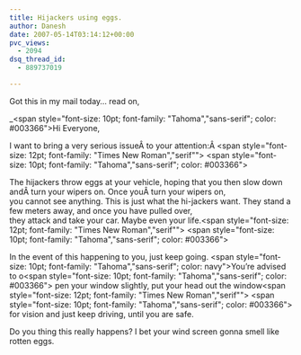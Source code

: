 ```yaml
---
title: Hijackers using eggs.
author: Danesh
date: 2007-05-14T03:14:12+00:00
pvc_views:
  - 2094
dsq_thread_id:
  - 889737019

---
```

Got this in my mail today&#8230; read on,

_<span style="font-size: 10pt; font-family: "Tahoma","sans-serif"; color: #003366">Hi Everyone,</p> 

I want to bring a very serious issueÂ to your attention:Â </span><span style="font-size: 12pt; font-family: "Times New Roman","serif""> </span><span style="font-size: 10pt; font-family: "Tahoma","sans-serif"; color: #003366">

The hijackers throw eggs at your vehicle, hoping that you then slow down andÂ turn your wipers on. Once youÂ turn your wipers on,  
you cannot see anything. This is just what the hi-jackers want. They stand a few meters away, and once you have pulled over,  
they attack and take your car. Maybe even your life.</span><span style="font-size: 12pt; font-family: "Times New Roman","serif""> </span><span style="font-size: 10pt; font-family: "Tahoma","sans-serif"; color: #003366">

In the event of this happening to you, just keep going. </span><span style="font-size: 10pt; font-family: "Tahoma","sans-serif"; color: navy">You&#8217;re advised to o</span><span style="font-size: 10pt; font-family: "Tahoma","sans-serif"; color: #003366"> pen your window slightly, put your head out the window</span><span style="font-size: 12pt; font-family: "Times New Roman","serif""> </span><span style="font-size: 10pt; font-family: "Tahoma","sans-serif"; color: #003366">  
for vision and just keep driving, until you are safe.</span></em>

Do you thing this really happens? I bet your wind screen gonna smell like rotten eggs.
